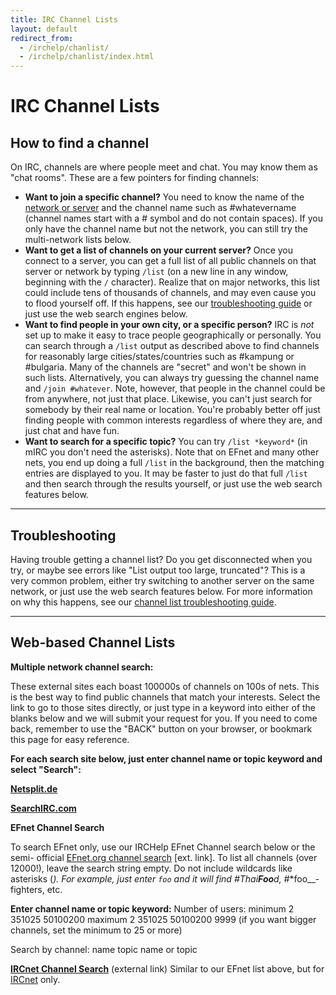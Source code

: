 ```yaml
---
title: IRC Channel Lists
layout: default
redirect_from:
  - /irchelp/chanlist/
  - /irchelp/chanlist/index.html
---
```


# IRC Channel Lists

## How to find a channel

On IRC, channels are where people meet and chat. You may know them as "chat rooms". These are a few pointers for finding channels:

- **Want to join a specific channel?** You need to know the name of the [network or server](../networks/) and the channel name such as #whatevername (channel names start with a # symbol and do not contain spaces). If you only have the channel name but not the network, you can still try the multi-network lists below.
- **Want to get a list of channels on your current server?** Once you connect to a server, you can get a full list of all public channels on that server or network by typing `/list` (on a new line in any window, beginning with the `/` character). Realize that on major networks, this list could include tens of thousands of channels, and may even cause you to flood yourself off. If this happens, see our [troubleshooting guide](trouble.html) or just use the web search engines below.
- **Want to find people in your own city, or a specific person?** IRC is _not_ set up to make it easy to trace people geographically or personally. You can search through a `/list` output as described above to find channels for reasonably large cities/states/countries such as #kampung or #bulgaria. Many of the channels are "secret" and won't be shown in such lists. Alternatively, you can always try guessing the channel name and `/join #whatever`. Note, however, that people in the channel could be from anywhere, not just that place. Likewise, you can't just search for somebody by their real name or location. You're probably better off just finding people with common interests regardless of where they are, and just chat and have fun.
- **Want to search for a specific topic?** You can try `/list *keyword*` (in mIRC you don't need the asterisks). Note that on EFnet and many other nets, you end up doing a full `/list` in the background, then the matching entries are displayed to you. It may be faster to just do that full `/list` and then search through the results yourself, or just use the web search features below.

--------------------------------------------------------------------------------

## Troubleshooting

Having trouble getting a channel list? Do you get disconnected when you try, or maybe see errors like "List output too large, truncated"? This is a very common problem, either try switching to another server on the same network, or just use the web search features below. For more information on why this happens, see our [channel list troubleshooting guide](trouble.html).

--------------------------------------------------------------------------------

## Web-based Channel Lists

**Multiple network channel search:**

These external sites each boast 100000s of channels on 100s of nets. This is the best way to find public channels that match your interests. Select the link to go to those sites directly, or just type in a keyword into either of the blanks below and we will submit your request for you. If you need to come back, remember to use the "BACK" button on your browser, or bookmark this page for easy reference.

**For each search site below, just enter channel name or topic keyword and select "Search":**

**[Netsplit.de](http://irc.netsplit.de/channels/)**

**[SearchIRC.com](http://www.searchirc.com/)**

**EFnet Channel Search**

To search EFnet only, use our IRCHelp EFnet Channel search below or the semi- official [EFnet.org channel search](http://www.efnet.org/?module=channels) [ext. link]. To list all channels (over 12000!), leave the search string empty. Do not include wildcards like asterisks (_). For example, just enter `foo` and it will find #Thai**Foo**d, #_*foo__-fighters, etc.

**Enter channel name or topic keyword:** Number of users: minimum 2 351025 50100200 maximum 2 351025 50100200 9999 (if you want bigger channels, set the minimum to 25 or more)

Search by channel: name topic name or topic

**[IRCnet Channel Search](http://www.ludd.luth.se/irc/list.html)** (external link) Similar to our EFnet list above, but for [IRCnet](http://www.ircnet.com/) only.
